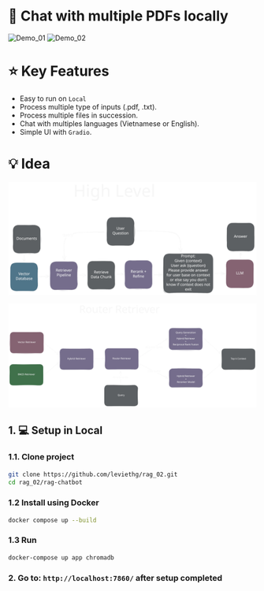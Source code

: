 # 🤖 Chat with multiple PDFs locally

![Demo_01](assets/demo_01.png)
![Demo_02](assets/demo_02.png)
# ⭐️ Key Features

- Easy to run on `Local`
- Process multiple type of inputs (.pdf, .txt). 
- Process multiple files in succession.
- Chat with multiples languages (Vietnamese or English).
- Simple UI with `Gradio`.

# 💡 Idea

![](./assets/rag-flow.svg)

![](./assets/retriever.svg)

## 1. 💻 Setup in Local

### 1.1. Clone project

```bash
git clone https://github.com/leviethg/rag_02.git
cd rag_02/rag-chatbot
```

### 1.2 Install using Docker

```bash
docker compose up --build
```

### 1.3 Run

```bash
docker-compose up app chromadb
```

### 2. Go to: `http://localhost:7860/` after setup completed



